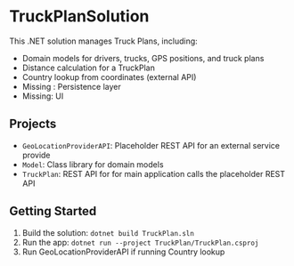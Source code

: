 # TruckPlanSolution

This .NET solution manages Truck Plans, including:
- Domain models for drivers, trucks, GPS positions, and truck plans
- Distance calculation for a TruckPlan
- Country lookup from coordinates (external API)
- Missing : Persistence layer
- Missing: UI


## Projects
- `GeoLocationProviderAPI`: Placeholder REST API for an external service provide
- `Model`: Class library for domain models
- `TruckPlan`: REST API for for main application calls the placeholder REST API

## Getting Started
1. Build the solution: `dotnet build TruckPlan.sln`
2. Run the app: `dotnet run --project TruckPlan/TruckPlan.csproj`
3. Run GeoLocationProviderAPI if running Country lookup

